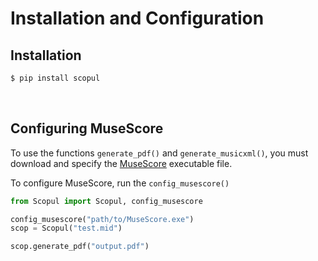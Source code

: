 # Installation and Configuration

## Installation

```python
$ pip install scopul
```
<br>

## Configuring MuseScore

To use the functions `generate_pdf()` and `generate_musicxml()`, you must download and specify the [MuseScore](https://musescore.org/en/download) executable file.

To configure MuseScore, run the `config_musescore()`

```python
from Scopul import Scopul, config_musescore

config_musescore("path/to/MuseScore.exe")
scop = Scopul("test.mid")

scop.generate_pdf("output.pdf")
```


